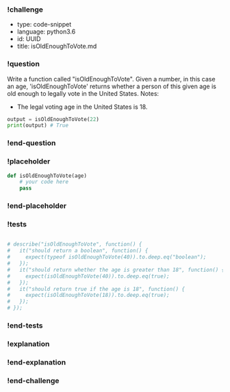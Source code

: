 ### !challenge

* type: code-snippet
* language: python3.6
* id: UUID
* title: isOldEnoughToVote.md

### !question

Write a function called "isOldEnoughToVote".
Given a number, in this case an age, 'isOldEnoughToVote' returns whether a person of this given age is old enough to legally vote in the United States.
Notes:
* The legal voting age in the United States is 18.

```python
output = isOldEnoughToVote(22)
print(output) # True
```

### !end-question

### !placeholder

```python
def isOldEnoughToVote(age)
    # your code here
    pass
```

### !end-placeholder

### !tests

```python

# describe("isOldEnoughToVote", function() {
#   it("should return a boolean", function() {
#     expect(typeof isOldEnoughToVote(40)).to.deep.eq("boolean");
#   });
#   it("should return whether the age is greater than 18", function() {
#     expect(isOldEnoughToVote(40)).to.deep.eq(true);
#   });
#   it("should return true if the age is 18", function() {
#     expect(isOldEnoughToVote(18)).to.deep.eq(true);
#   });
# });

```

### !end-tests

### !explanation

### !end-explanation

### !end-challenge

